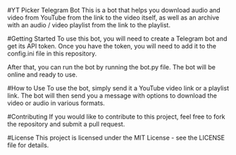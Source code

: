 #YT Picker Telegram Bot
This is a bot that helps you download audio and video from YouTube from the link to the video itself, as well as an archive with an audio / video playlist from the link to the playlist.

#Getting Started
To use this bot, you will need to create a Telegram bot and get its API token. Once you have the token, you will need to add it to the config.ini file in this repository.

After that, you can run the bot by running the bot.py file. The bot will be online and ready to use.

#How to Use
To use the bot, simply send it a YouTube video link or a playlist link. The bot will then send you a message with options to download the video or audio in various formats.

#Contributing
If you would like to contribute to this project, feel free to fork the repository and submit a pull request.

#License
This project is licensed under the MIT License - see the LICENSE file for details.
